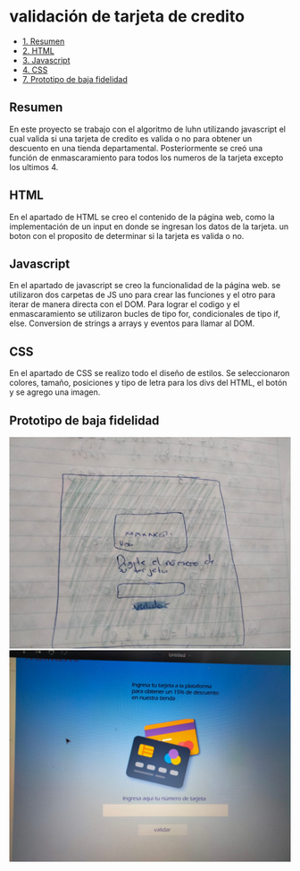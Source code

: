 # validación de tarjeta de credito

* [1. Resumen](#1-Introducción)
* [2. HTML](#2-HTML)
* [3. Javascript](#3-Javascript)
* [4. CSS](#4-CSS)
* [7. Prototipo de baja fidelidad](#7-Prototipo-de-baja-fidelidad)

## Resumen
En este proyecto se trabajo con el algoritmo de luhn utilizando javascript el cual valida si una tarjeta de credito es valida o no para obtener un descuento en una tienda departamental. Posteriormente se creó una función de enmascaramiento para todos los numeros de la tarjeta excepto los ultimos 4.

## HTML
En el apartado de HTML se creo el contenido de la página web, como la implementación de un input en donde se ingresan los datos de la tarjeta. un boton con el proposito de determinar si la tarjeta es valida o no. 

## Javascript
En el apartado de javascript se creo la funcionalidad de la página web. se utilizaron dos carpetas de JS uno para crear las funciones y el otro para iterar de manera directa con el DOM. Para lograr el codigo y el enmascaramiento se utilizaron bucles de tipo for, condicionales de tipo if, else. Conversion de strings a arrays y eventos para llamar al DOM. 

## CSS
En el apartado de CSS se realizo todo el diseño de estilos. Se seleccionaron colores, tamaño, posiciones y tipo de letra para los divs del HTML, el botón y se agrego una imagen. 

## Prototipo de baja fidelidad
![prototipo de baja fidelidad](imagen.jpeg)
![prototipo de baja fidelidad figma](figma.jpeg)
